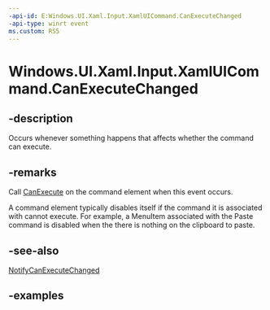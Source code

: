```yaml
---
-api-id: E:Windows.UI.Xaml.Input.XamlUICommand.CanExecuteChanged
-api-type: winrt event
ms.custom: RS5
---
```


<!-- Event syntax.
public event EventHandler CanExecuteChanged<object>
-->

# Windows.UI.Xaml.Input.XamlUICommand.CanExecuteChanged

## -description

Occurs whenever something happens that affects whether the command can execute.

## -remarks

Call [CanExecute](xamluicommand_canexecute_508446764.md) on the command element when this event occurs.

A command element typically disables itself if the command it is associated with cannot execute. For example, a MenuItem associated with the Paste command is disabled when the there is nothing on the clipboard to paste.

## -see-also

[NotifyCanExecuteChanged](xamluicommand_notifycanexecutechanged_1647343835.md)

## -examples
